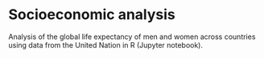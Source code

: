 # Socioeconomic analysis 

Analysis of the global life expectancy of men and women across countries using data from the United Nation in R (Jupyter notebook).
